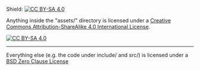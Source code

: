 Shield: [![CC BY-SA 4.0][cc-by-sa-shield]][cc-by-sa]

Anything inside the "assets/" directory is licensed under a
[Creative Commons Attribution-ShareAlike 4.0 International License][cc-by-sa].

[![CC BY-SA 4.0][cc-by-sa-image]][cc-by-sa]

[cc-by-sa]: http://creativecommons.org/licenses/by-sa/4.0/
[cc-by-sa-image]: https://licensebuttons.net/l/by-sa/4.0/88x31.png
[cc-by-sa-shield]: https://img.shields.io/badge/License-CC%20BY--SA%204.0-lightgrey.svg

---

Everything else (e.g. the code under include/ and src/) is licensed under a
[BSD Zero Clause License](https://opensource.org/license/0bsd/)

